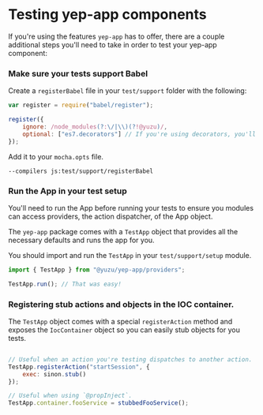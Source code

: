 # Testing yep-app components

If you're using the features `yep-app` has to offer, there are a couple additional steps you'll need to take in order to test your yep-app component:

### Make sure your tests support Babel

Create a `registerBabel` file in your `test/support` folder with the following:

```js
var register = require("babel/register");

register({
    ignore: /node_modules(?:\/|\\)(?!@yuzu)/,
    optional: ["es7.decorators"] // If you're using decorators, you'll need this too.
});
```
Add it to your `mocha.opts` file.

```
--compilers js:test/support/registerBabel
```

### Run the App in your test setup

You'll need to run the App before running your tests to ensure you modules can access providers, the action dispatcher, of the App object.

The `yep-app` package comes with a `TestApp` object that provides all the necessary defaults and runs the app for you.

You should import and run the `TestApp` in your `test/support/setup` module.

```js
import { TestApp } from "@yuzu/yep-app/providers";

TestApp.run(); // That was easy!
```

### Registering stub actions and objects in the IOC container.

The `TestApp` object comes with a special `registerAction` method and exposes the `IocContainer` object so you can easily stub objects for you tests.

```javascript

// Useful when an action you're testing dispatches to another action.
TestApp.registerAction("startSession", {
    exec: sinon.stub()
});

// Useful when using `@propInject`.
TestApp.container.fooService = stubbedFooService();
```
